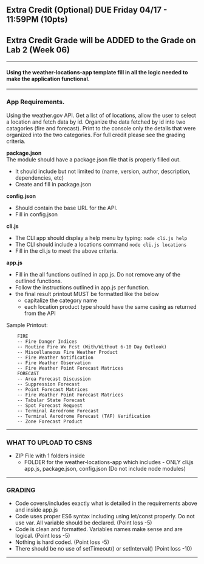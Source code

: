 ## Extra Credit (Optional) DUE Friday 04/17 - 11:59PM  (10pts)
## Extra Credit Grade will be ADDED to the Grade on Lab 2 (Week 06)

---

#### Using the weather-locations-app template fill in all the logic needed to make the application functional.

---
### App Requirements.
Using the weather.gov API.  Get a list of of locations, allow the user to select a location and fetch data by id.  Organize the data fetched by id into two catagories (fire and forecast).  Print to the console only the details that were organized into the two categories. For full credit please see the grading criteria.

**package.json** <br/>
The module should have a package.json file that is properly filled out.
  - It should include but not limited to (name, version, author, description, dependencies, etc)
  - Create and fill in package.json

**config.json** <br/>
 - Should contain the base URL for the API.
 - Fill in config.json

**cli.js** <br/>
  - The CLI app should display a help menu by typing: `node cli.js help`
  - The CLI should include a locations command `node cli.js locations`
  - Fill in the cli.js to meet the above criteria.

 **app.js** <br/>
  - Fill in the all functions outlined in app.js. Do not remove any of the outlined functions.
  - Follow the instructions outlined in app.js per function.
  - the final result printout MUST be formatted like the below
    - capitalize the category name
    - each location product type should have the same casing as returned from the API

Sample Printout:
```
    FIRE
    -- Fire Danger Indices
    -- Routine Fire Wx Fcst (With/Without 6-10 Day Outlook)
    -- Miscellaneous Fire Weather Product
    -- Fire Weather Notification
    -- Fire Weather Observation
    -- Fire Weather Point Forecast Matrices
    FORECAST
    -- Area Forecast Discussion
    -- Suppression Forecast
    -- Point Forecast Matrices
    -- Fire Weather Point Forecast Matrices
    -- Tabular State Forecast
    -- Spot Forecast Request
    -- Terminal Aerodrome Forecast
    -- Terminal Aerodrome Forecast (TAF) Verification
    -- Zone Forecast Product
```
---

### WHAT TO UPLOAD TO CSNS

- ZIP File with 1 folders inside
  - FOLDER for the weather-locations-app which includes - ONLY cli.js app.js, package.json, config.json
  (Do not include node modules)

---

### GRADING

  - Code covers/includes exactly what is detailed in the requirements above and inside app.js
  - Code uses proper ES6 syntax including using let/const properly. Do not use var. All variable should be declared. (Point loss -5)
  - Code is clean and formatted. Variables names make sense and are logical. (Point loss -5)
  - Nothing is hard coded. (Point loss -5)
  - There should be no use of setTimeout() or setInterval() (Point loss -10)

---



